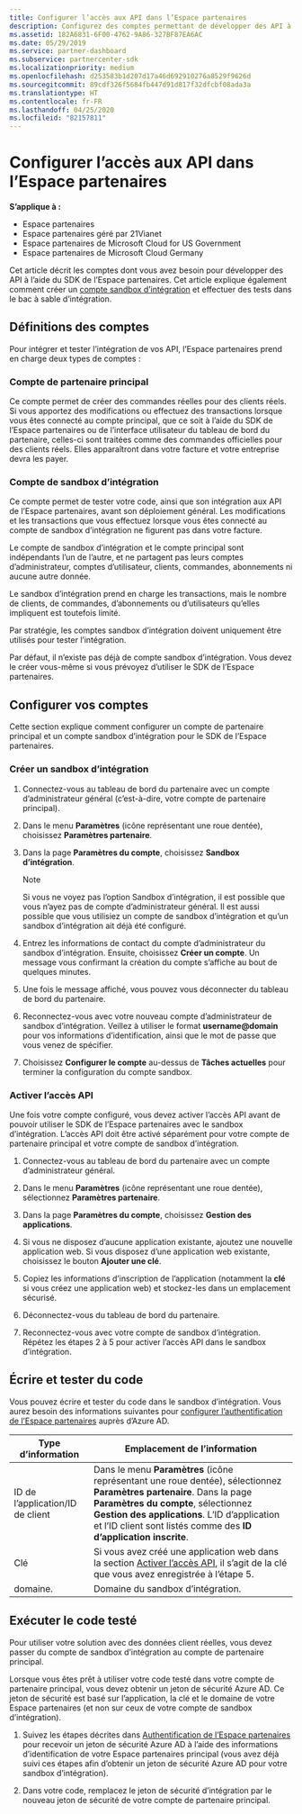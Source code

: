 ```yaml
---
title: Configurer l’accès aux API dans l’Espace partenaires
description: Configurez des comptes permettant de développer des API à l’aide du SDK de l’Espace partenaires et d’effectuer des tests dans le bac à sable (sandbox) d’intégration.
ms.assetid: 182A6831-6F00-4762-9A86-327BF87EA6AC
ms.date: 05/29/2019
ms.service: partner-dashboard
ms.subservice: partnercenter-sdk
ms.localizationpriority: medium
ms.openlocfilehash: d253583b1d207d17a46d692910276a8529f9626d
ms.sourcegitcommit: 89cdf326f5684fb447d91d817f32dfcbf08ada3a
ms.translationtype: HT
ms.contentlocale: fr-FR
ms.lasthandoff: 04/25/2020
ms.locfileid: "82157811"
---
```

# <a name="set-up-api-access-in-partner-center"></a>Configurer l’accès aux API dans l’Espace partenaires

**S’applique à :**

- Espace partenaires
- Espace partenaires géré par 21Vianet
- Espace partenaires de Microsoft Cloud for US Government
- Espace partenaires de Microsoft Cloud Germany

Cet article décrit les comptes dont vous avez besoin pour développer des API à l’aide du SDK de l’Espace partenaires. Cet article explique également comment créer un [compte sandbox d’intégration](#integration-sandbox-account) et effectuer des tests dans le bac à sable d’intégration.

## <a name="account-definitions"></a>Définitions des comptes

Pour intégrer et tester l’intégration de vos API, l’Espace partenaires prend en charge deux types de comptes :

### <a name="primary-partner-account"></a>Compte de partenaire principal

Ce compte permet de créer des commandes réelles pour des clients réels. Si vous apportez des modifications ou effectuez des transactions lorsque vous êtes connecté au compte principal, que ce soit à l’aide du SDK de l’Espace partenaires ou de l’interface utilisateur du tableau de bord du partenaire, celles-ci sont traitées comme des commandes officielles pour des clients réels. Elles apparaîtront dans votre facture et votre entreprise devra les payer.

### <a name="integration-sandbox-account"></a>Compte de sandbox d’intégration

Ce compte permet de tester votre code, ainsi que son intégration aux API de l’Espace partenaires, avant son déploiement général. Les modifications et les transactions que vous effectuez lorsque vous êtes connecté au compte de sandbox d’intégration ne figurent pas dans votre facture.

Le compte de sandbox d’intégration et le compte principal sont indépendants l’un de l’autre, et ne partagent pas leurs comptes d’administrateur, comptes d’utilisateur, clients, commandes, abonnements ni aucune autre donnée.

Le sandbox d’intégration prend en charge les transactions, mais le nombre de clients, de commandes, d’abonnements ou d’utilisateurs qu’elles impliquent est toutefois limité.

Par stratégie, les comptes sandbox d’intégration doivent uniquement être utilisés pour tester l’intégration.

Par défaut, il n’existe pas déjà de compte sandbox d’intégration. Vous devez le créer vous-même si vous prévoyez d’utiliser le SDK de l’Espace partenaires.

## <a name="set-up-your-accounts"></a>Configurer vos comptes

Cette section explique comment configurer un compte de partenaire principal et un compte sandbox d’intégration pour le SDK de l’Espace partenaires.

### <a name="create-an-integration-sandbox"></a>Créer un sandbox d’intégration

1. Connectez-vous au tableau de bord du partenaire avec un compte d’administrateur général (c’est-à-dire, votre compte de partenaire principal).

2. Dans le menu **Paramètres** (icône représentant une roue dentée), choisissez **Paramètres partenaire**.

3. Dans la page **Paramètres du compte**, choisissez **Sandbox d’intégration**.

    >[!NOTE]
    >Si vous ne voyez pas l’option Sandbox d’intégration, il est possible que vous n’ayez pas de compte d’administrateur général. Il est aussi possible que vous utilisiez un compte de sandbox d’intégration et qu’un sandbox d’intégration ait déjà été configuré.

4. Entrez les informations de contact du compte d’administrateur du sandbox d’intégration. Ensuite, choisissez **Créer un compte**. Un message vous confirmant la création du compte s’affiche au bout de quelques minutes.

5. Une fois le message affiché, vous pouvez vous déconnecter du tableau de bord du partenaire.

6. Reconnectez-vous avec votre nouveau compte d’administrateur de sandbox d’intégration. Veillez à utiliser le format **username@domain** pour vos informations d’identification, ainsi que le mot de passe que vous venez de spécifier.

7. Choisissez **Configurer le compte** au-dessus de **Tâches actuelles** pour terminer la configuration du compte sandbox.

### <a name="enable-api-access"></a>Activer l’accès API

Une fois votre compte configuré, vous devez activer l’accès API avant de pouvoir utiliser le SDK de l’Espace partenaires avec le sandbox d’intégration. L’accès API doit être activé séparément pour votre compte de partenaire principal et votre compte de sandbox d’intégration.

1. Connectez-vous au tableau de bord du partenaire avec un compte d’administrateur général.

2. Dans le menu **Paramètres** (icône représentant une roue dentée), sélectionnez **Paramètres partenaire**.

3. Dans la page **Paramètres du compte**, choisissez **Gestion des applications**.

4. Si vous ne disposez d’aucune application existante, ajoutez une nouvelle application web. Si vous disposez d’une application web existante, choisissez le bouton **Ajouter une clé**.

5. Copiez les informations d’inscription de l’application (notamment la **clé** si vous créez une application web) et stockez-les dans un emplacement sécurisé.

6. Déconnectez-vous du tableau de bord du partenaire.

7. Reconnectez-vous avec votre compte de sandbox d’intégration. Répétez les étapes 2 à 5 pour activer l’accès API dans le sandbox d’intégration.

## <a name="write-and-test-code"></a>Écrire et tester du code

Vous pouvez écrire et tester du code dans le sandbox d’intégration. Vous aurez besoin des informations suivantes pour [configurer l’authentification de l’Espace partenaires](partner-center-authentication.md) auprès d’Azure AD.

| Type d’information | Emplacement de l’information |
| --------- | ------------- |
| ID de l’application/ID de client | Dans le menu **Paramètres** (icône représentant une roue dentée), sélectionnez **Paramètres partenaire**. Dans la page **Paramètres du compte**, sélectionnez **Gestion des applications**. L’ID d’application et l’ID client sont listés comme des **ID d’application inscrite**. |
| Clé | Si vous avez créé une application web dans la section [Activer l’accès API](#enable-api-access), il s’agit de la clé que vous avez enregistrée à l’étape 5. |
| domaine. | Domaine du sandbox d’intégration. |

## <a name="run-tested-code"></a>Exécuter le code testé

Pour utiliser votre solution avec des données client réelles, vous devez passer du compte de sandbox d’intégration au compte de partenaire principal.

Lorsque vous êtes prêt à utiliser votre code testé dans votre compte de partenaire principal, vous devez obtenir un jeton de sécurité Azure AD. Ce jeton de sécurité est basé sur l’application, la clé et le domaine de votre Espace partenaires (et non sur ceux de votre compte de sandbox d’intégration).

1. Suivez les étapes décrites dans [Authentification de l’Espace partenaires](partner-center-authentication.md) pour recevoir un jeton de sécurité Azure AD à l’aide des informations d’identification de votre Espace partenaires principal (vous avez déjà suivi ces étapes afin d’obtenir un jeton de sécurité Azure AD pour votre sandbox d’intégration).

2. Dans votre code, remplacez le jeton de sécurité d’intégration par le nouveau jeton de sécurité de votre compte de partenaire principal.
